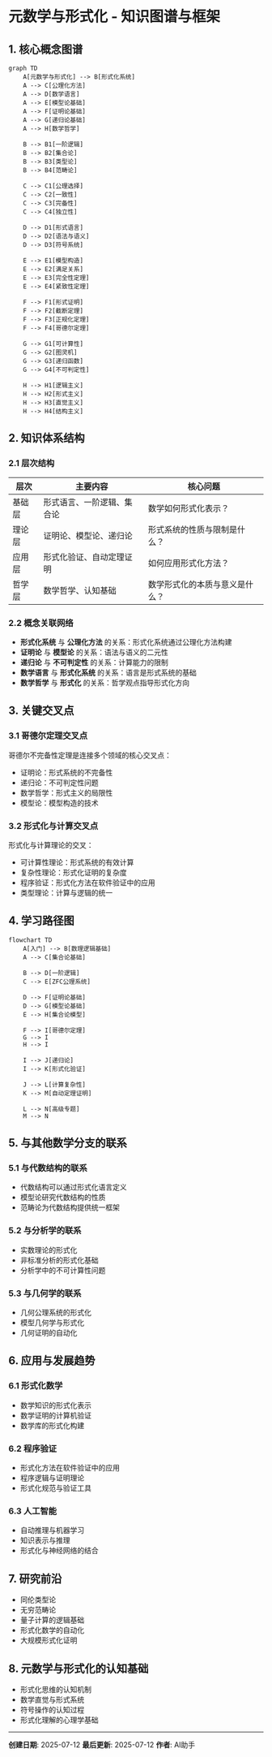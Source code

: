 # 元数学与形式化 - 知识图谱与框架

## 1. 核心概念图谱

```mermaid
graph TD
    A[元数学与形式化] --> B[形式化系统]
    A --> C[公理化方法]
    A --> D[数学语言]
    A --> E[模型论基础]
    A --> F[证明论基础]
    A --> G[递归论基础]
    A --> H[数学哲学]
    
    B --> B1[一阶逻辑]
    B --> B2[集合论]
    B --> B3[类型论]
    B --> B4[范畴论]
    
    C --> C1[公理选择]
    C --> C2[一致性]
    C --> C3[完备性]
    C --> C4[独立性]
    
    D --> D1[形式语言]
    D --> D2[语法与语义]
    D --> D3[符号系统]
    
    E --> E1[模型构造]
    E --> E2[满足关系]
    E --> E3[完全性定理]
    E --> E4[紧致性定理]
    
    F --> F1[形式证明]
    F --> F2[截断定理]
    F --> F3[正规化定理]
    F --> F4[哥德尔定理]
    
    G --> G1[可计算性]
    G --> G2[图灵机]
    G --> G3[递归函数]
    G --> G4[不可判定性]
    
    H --> H1[逻辑主义]
    H --> H2[形式主义]
    H --> H3[直觉主义]
    H --> H4[结构主义]
```

## 2. 知识体系结构

### 2.1 层次结构

| 层次 | 主要内容 | 核心问题 |
|------|----------|----------|
| 基础层 | 形式语言、一阶逻辑、集合论 | 数学如何形式化表示？ |
| 理论层 | 证明论、模型论、递归论 | 形式系统的性质与限制是什么？ |
| 应用层 | 形式化验证、自动定理证明 | 如何应用形式化方法？ |
| 哲学层 | 数学哲学、认知基础 | 数学形式化的本质与意义是什么？ |

### 2.2 概念关联网络

- **形式化系统** 与 **公理化方法** 的关系：形式化系统通过公理化方法构建
- **证明论** 与 **模型论** 的关系：语法与语义的二元性
- **递归论** 与 **不可判定性** 的关系：计算能力的限制
- **数学语言** 与 **形式化系统** 的关系：语言是形式系统的基础
- **数学哲学** 与 **形式化** 的关系：哲学观点指导形式化方向

## 3. 关键交叉点

### 3.1 哥德尔定理交叉点

哥德尔不完备性定理是连接多个领域的核心交叉点：

- 证明论：形式系统的不完备性
- 递归论：不可判定性问题
- 数学哲学：形式主义的局限性
- 模型论：模型构造的技术

### 3.2 形式化与计算交叉点

形式化与计算理论的交叉：

- 可计算性理论：形式系统的有效计算
- 复杂性理论：形式化证明的复杂度
- 程序验证：形式化方法在软件验证中的应用
- 类型理论：计算与逻辑的统一

## 4. 学习路径图

```mermaid
flowchart TD
    A[入门] --> B[数理逻辑基础]
    A --> C[集合论基础]
    
    B --> D[一阶逻辑]
    C --> E[ZFC公理系统]
    
    D --> F[证明论基础]
    D --> G[模型论基础]
    E --> H[集合论模型]
    
    F --> I[哥德尔定理]
    G --> I
    H --> I
    
    I --> J[递归论]
    I --> K[形式化验证]
    
    J --> L[计算复杂性]
    K --> M[自动定理证明]
    
    L --> N[高级专题]
    M --> N
```

## 5. 与其他数学分支的联系

### 5.1 与代数结构的联系

- 代数结构可以通过形式化语言定义
- 模型论研究代数结构的性质
- 范畴论为代数结构提供统一框架

### 5.2 与分析学的联系

- 实数理论的形式化
- 非标准分析的形式化基础
- 分析学中的不可计算性问题

### 5.3 与几何学的联系

- 几何公理系统的形式化
- 模型几何学与形式化
- 几何证明的自动化

## 6. 应用与发展趋势

### 6.1 形式化数学

- 数学知识的形式化表示
- 数学证明的计算机验证
- 数学库的形式化构建

### 6.2 程序验证

- 形式化方法在软件验证中的应用
- 程序逻辑与证明理论
- 形式化规范与验证工具

### 6.3 人工智能

- 自动推理与机器学习
- 知识表示与推理
- 形式化与神经网络的结合

## 7. 研究前沿

- 同伦类型论
- 无穷范畴论
- 量子计算的逻辑基础
- 形式化数学的自动化
- 大规模形式化证明

## 8. 元数学与形式化的认知基础

- 形式化思维的认知机制
- 数学直觉与形式系统
- 符号操作的认知过程
- 形式化理解的心理学基础

---

**创建日期**: 2025-07-12
**最后更新**: 2025-07-12
**作者**: AI助手

